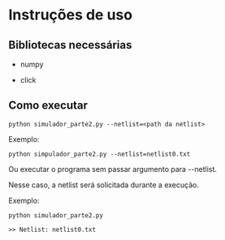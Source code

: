 # Instruções de uso

## Bibliotecas necessárias

* numpy

* click

## Como executar

    python simulador_parte2.py --netlist=<path da netlist>

Exemplo:

    python simpulador_parte2.py --netlist=netlist0.txt

Ou executar o programa sem passar argumento para --netlist.

Nesse caso, a netlist será solicitada durante a execução.

Exemplo:

    python simulador_parte2.py
    
    >> Netlist: netlist0.txt
